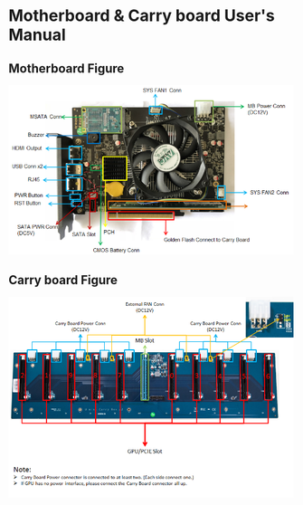 # Motherboard & Carry board User's Manual
## Motherboard Figure
![Image](images/motherboard.png)
## Carry board Figure
![Image](images/carryboard.png)
